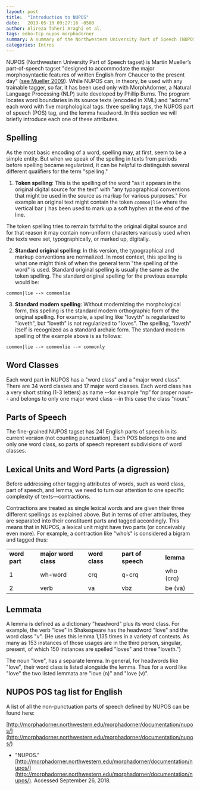 ```yaml
---
layout: post
title:  "Introduction to NUPOS"
date:   2019-05-10 09:27:16 -0500
author: Alireza Taheri Araghi et al.
tags: eebo-tcp nupos morphadorner
summary: A summary of the Northwestern University Part of Speech (NUPOS) tagset used in the MorphAdorner software
categories: Intros
---
```

NUPOS (Northwestern University Part of Speech tagset) is Martin Mueller’s part-of-speech tagset "designed to accommodate the major morphosyntactic features of written English from Chaucer to the present day" ([see Mueller 2009](http://panini.northwestern.edu/mmueller/nupos.pdf)). While NUPOS can, in theory, be used with any trainable tagger, so far, it has been used only with MorphAdorner, a Natural Language Processing (NLP) suite developed by Phillip Burns. The program locates word boundaries in its source texts (encoded in XML) and "adorns" each word with five morphological tags: three spelling tags, the NUPOS part of speech (POS) tag, and the lemma headword. In this section we will briefly introduce each one of these attributes.


## Spelling

As the most basic encoding of a word, spelling may, at first, seem to be a simple entity. But when we speak of the spelling in texts from periods before spelling became regularized, it can be helpful to distinguish several different qualifiers for the term "spelling."

1) **Token spelling**: This is the spelling of the word "as it appears in the original digital source for the text" with "any typographical conventions that might be used in the source as markup for various purposes." For example an original text might contain the token `common|lie` where the vertical bar `|` has been used to mark up a soft hyphen at the end of the line.

The token spelling tries to remain faithful to the original digital source and for that reason it may contain non-uniform characters variously used when the texts were set, typographically, or marked up, digitally.

2) **Standard original spelling**: In this version, the typographical and markup conventions are normalized. In most context, this spelling is what one might think of when the general term "the spelling of the word" is used. Standard original spelling is usually the same as the token spelling. The standard original spelling for the previous example would be:


```
common|lie --> commonlie
```


3) **Standard modern spelling**: Without modernizing the morphological form, this spelling is the standard modern orthographic form of the original spelling. For example, a spelling like "lovyth" is regularized to "loveth", but "loveth" is not regularized to "loves". The spelling, "loveth" itself is recognized as a standard archaic form. The standard modern spelling of the example above is as follows:


```
common|lie --> commonlie --> commonly
```



## Word Classes

Each word part in NUPOS has a "word class" and a "major word class". There are 34 word classes and 17 major word classes. Each word class has a very short string (1-3 letters) as name --for example “np” for proper noun-- and belongs to only one major word class --in this case the class “noun.”


## Parts of Speech

The fine-grained NUPOS tagset has 241 English parts of speech in its current version (not counting punctuation). Each POS belongs to one and only one word class, so parts of speech represent subdivisions of word classes.


## Lexical Units and Word Parts (a digression)

Before addressing other tagging attributes of words, such as word class, part of speech, and lemma, we need to turn our attention to one specific complexity of texts—contractions.

Contractions are treated as single lexical words and are given their three different spellings as explained above. But in terms of other attributes, they are separated into their constituent parts and tagged accordingly. This means that in NUPOS, a lexical unit might have two parts (or conceivably even more). For example, a contraction like "who’s" is considered a bigram and tagged thus:


<table>
  <tr>
   <td><strong>word part</strong>
   </td>
   <td><strong>major word class</strong>
   </td>
   <td><strong>word class</strong>
   </td>
   <td><strong>part of speech</strong>
   </td>
   <td><strong>lemma</strong>
   </td>
  </tr>
  <tr>
   <td>1
   </td>
   <td>wh-word
   </td>
   <td>crq
   </td>
   <td>q-crq
   </td>
   <td>who (crq)
   </td>
  </tr>
  <tr>
   <td>2
   </td>
   <td>verb
   </td>
   <td>va
   </td>
   <td>vbz
   </td>
   <td>be (va)
   </td>
  </tr>
</table>



## Lemmata

A lemma is defined as a dictionary "headword" plus its word class. For example, the verb "love" in Shakespeare has the headword "love" and the word class "v". (He uses this lemma 1,135 times in a variety of contexts. As many as 153 instances of those usages are in the third person, singular, present, of which 150 instances are spelled "loves" and three "loveth.")

The noun "love", has a separate lemma. In general, for headwords like "love", their word class is listed alongside the lemma. Thus for a word like "love" the two listed lemmata are "love (n)" and "love (v)".


## NUPOS POS tag list for English

A list of all the non-punctuation parts of speech defined by NUPOS can be found here:

[http://morphadorner.northwestern.edu/morphadorner/documentation/nupos/](http://morphadorner.northwestern.edu/morphadorner/documentation/nupos/)



*   "NUPOS." [http://morphadorner.northwestern.edu/morphadorner/documentation/nupos/](http://morphadorner.northwestern.edu/morphadorner/documentation/nupos/). Accessed September 26, 2018.

